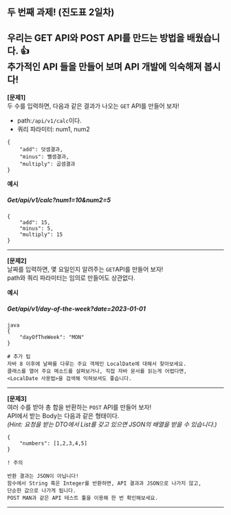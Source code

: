 ## 두 번째 과제! (진도표 2일차)

#####
우리는 GET API와 POST API를 만드는 방법을 배웠습니다. 👍  
추가적인 API 들을 만들어 보며 API 개발에 익숙해져 봅시다!
---
**[문제1]**  
두 수를 입력하면, 다음과 같은 결과가 나오는 ```GET``` API를 만들어 보자!

- path:```/api/v1/calc```이다.
- 쿼리 파라미터: num1, num2

```
{
    "add": 덧셈결과,
    "minus": 뺄셈결과,
    "multiply": 곱셈결과
}
```

**예시**

##### Get/api/v1/calc?num1=10&num2=5

```
{
    "add": 15,
    "minus": 5,
    "multiply": 15
}
```

---
**[문제2]**  
날짜를 입력하면, 몇 요일인지 알려주는 ```GET```API를 만들어 보자!  
path와 쿼리 파라미터는 임의로 만들어도 상관없다.

**예시**

##### Get/api/v1/day-of-the-week?date=2023-01-01

```
java
{
    "dayOfTheWeek": "MON"
}
```

```
# 추가 팁
자바 8 이후에 날짜를 다루는 주요 객체인 LocalDate에 대해서 찾아보세요.
클래스를 열어 주요 메소드를 살펴보거나, 직접 자바 문서를 읽는게 어렵다면,
<LocalDate 사용법>을 검색해 익혀보셔도 좋습니다.
```

---
**[문제3]**  
여러 수를 받아 총 합을 반환하는 ```POST``` API를 만들어 보자!  
API에서 받는 Body는 다음과 같은 형태이다.  
*(Hint: 요청을 받는 DTO에서 List를 갖고 있으면 JSON의 배열을 받을 수 있습니다.)*

```
{
    "numbers": [1,2,3,4,5]
}
```

````
! 주의

반환 결과는 JSON이 아닙니다!
함수에서 String 혹은 Integer를 반환하면, API 결과과 JSON으로 나가지 않고, 
단순한 값으로 나가게 됩니다.
POST MAN과 같은 API 테스트 툴을 이용해 한 번 확인해보세요.
````

---